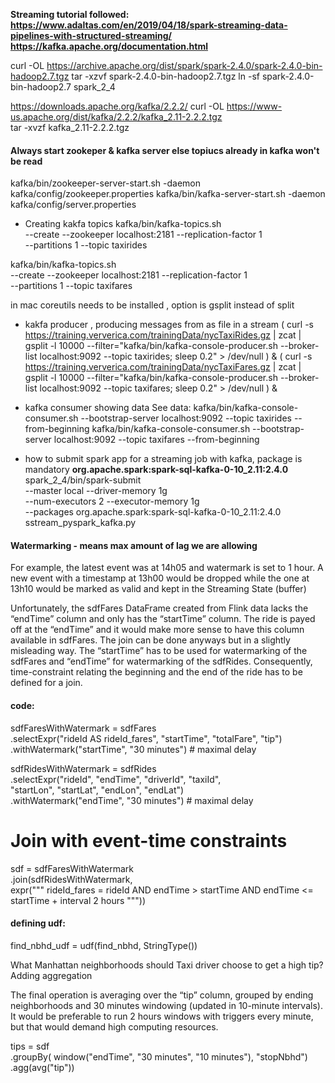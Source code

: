 

**Streaming tutorial followed:
https://www.adaltas.com/en/2019/04/18/spark-streaming-data-pipelines-with-structured-streaming/
https://kafka.apache.org/documentation.html**


curl -OL https://archive.apache.org/dist/spark/spark-2.4.0/spark-2.4.0-bin-hadoop2.7.tgz
tar -xzvf spark-2.4.0-bin-hadoop2.7.tgz
ln -sf spark-2.4.0-bin-hadoop2.7 spark_2_4


https://downloads.apache.org/kafka/2.2.2/
curl -OL  https://www-us.apache.org/dist/kafka/2.2.2/kafka_2.11-2.2.2.tgz  
tar -xvzf kafka_2.11-2.2.2.tgz


#### Always start zookeper & kafka server else topiucs already in kafka won't be read
kafka/bin/zookeeper-server-start.sh -daemon kafka/config/zookeeper.properties
kafka/bin/kafka-server-start.sh -daemon kafka/config/server.properties


* Creating kakfa topics
kafka/bin/kafka-topics.sh \
  --create --zookeeper localhost:2181 --replication-factor 1 \
  --partitions 1 --topic taxirides
  
kafka/bin/kafka-topics.sh \
  --create --zookeeper localhost:2181 --replication-factor 1 \
  --partitions 1 --topic taxifares
  
    
in mac coreutils needs to be installed , option is gsplit instead of split 
 
* kakfa producer , producing messages from as file in a stream 
( curl -s https://training.ververica.com/trainingData/nycTaxiRides.gz | zcat | gsplit -l 10000 --filter="kafka/bin/kafka-console-producer.sh --broker-list localhost:9092 --topic taxirides; sleep 0.2" > /dev/null ) &
( curl -s https://training.ververica.com/trainingData/nycTaxiFares.gz | zcat | gsplit -l 10000 --filter="kafka/bin/kafka-console-producer.sh --broker-list localhost:9092 --topic taxifares; sleep 0.2" > /dev/null ) &

* kafka consumer showing data
See data:
kafka/bin/kafka-console-consumer.sh --bootstrap-server localhost:9092 --topic taxirides --from-beginning
kafka/bin/kafka-console-consumer.sh --bootstrap-server localhost:9092 --topic taxifares --from-beginning  
  
* how to submit spark app for a streaming job with kafka, package is mandatory **org.apache.spark:spark-sql-kafka-0-10_2.11:2.4.0**
spark_2_4/bin/spark-submit \
  --master local --driver-memory 1g \
  --num-executors 2 --executor-memory 1g \
  --packages org.apache.spark:spark-sql-kafka-0-10_2.11:2.4.0 sstream_pyspark_kafka.py
  
#### Watermarking - means max amount of lag we are allowing
For example, the latest event was at 14h05 and watermark is set to 1 hour. A new event with a timestamp at 13h00 would 
be dropped while the one at 13h10 would be marked as valid and kept in the Streaming State (buffer)
 
Unfortunately, the sdfFares DataFrame created from Flink data lacks the “endTime” column and only has the “startTime” column.
 The ride is payed off at the “endTime” and it would make more sense to have this column available in sdfFares.
  The join can be done anyways but in a slightly misleading way. The “startTime” has to be used for watermarking of the 
  sdfFares and “endTime” for watermarking of the sdfRides.
 Consequently, time-constraint relating the beginning and the end of the ride has to be defined for a join.
 
#### code: 
sdfFaresWithWatermark = sdfFares \
  .selectExpr("rideId AS rideId_fares", "startTime", "totalFare", "tip") \
  .withWatermark("startTime", "30 minutes")  # maximal delay

sdfRidesWithWatermark = sdfRides \
  .selectExpr("rideId", "endTime", "driverId", "taxiId", \
    "startLon", "startLat", "endLon", "endLat") \
  .withWatermark("endTime", "30 minutes") # maximal delay

# Join with event-time constraints
sdf = sdfFaresWithWatermark \
  .join(sdfRidesWithWatermark, \
    expr(""" 
     rideId_fares = rideId AND 
      endTime > startTime AND
      endTime <= startTime + interval 2 hours
      """))

#### defining udf:
find_nbhd_udf = udf(find_nbhd, StringType())

What Manhattan neighborhoods should Taxi driver choose to get a high tip?
Adding aggregation

The final operation is averaging over the “tip” column, grouped by ending neighborhoods 
and 30 minutes windowing (updated in 10-minute intervals).
It would be preferable to run 2 hours windows with triggers every minute, but that would demand high computing resources.

tips = sdf \
  .groupBy(
    window("endTime", "30 minutes", "10 minutes"),
    "stopNbhd") \
  .agg(avg("tip"))